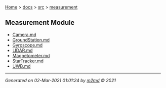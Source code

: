 [Home](../../index.md) > [docs](../../docs_index.md) > [src](../src_index.md) > [measurement](measurement_index.md)  

## Measurement Module

- [Camera.md](Camera.md)
- [GroundStation.md](GroundStation.md)
- [Gyroscope.md](Gyroscope.md)
- [LIDAR.md](LIDAR.md)
- [Magnetometer.md](Magnetometer.md)
- [StarTracker.md](StarTracker.md)
- [UWB.md](UWB.md)

***

*Generated on 02-Mar-2021 01:01:24 by [m2md](https://github.com/crgnam-research/m2md) © 2021*